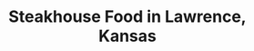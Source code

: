 ---
active: true
aliases:
- steak
- steakhouse
- steakhouses
- steaks
description: Steakhouse restaurants offering curbside, takeout, and delivery food
  in Lawrence, Kansas
name: Steakhouse
redirect_from:
- /cuisines/steak/
- /cuisines/steakhouse/
- /cuisines/steakhouses/
- /cuisines/steaks/
sitemap: true
slug: steakhouse
title: Steakhouse Food in Lawrence, Kansas
---